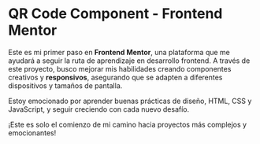 # QR Code Component - Frontend Mentor

Este es mi primer paso en **Frontend Mentor**, una plataforma que me ayudará a seguir la ruta de aprendizaje en desarrollo frontend. A través de este proyecto, busco mejorar mis habilidades creando componentes creativos y **responsivos**, asegurando que se adapten a diferentes dispositivos y tamaños de pantalla. 

Estoy emocionado por aprender buenas prácticas de diseño, HTML, CSS y JavaScript, y seguir creciendo con cada nuevo desafío.

¡Este es solo el comienzo de mi camino hacia proyectos más complejos y emocionantes!
